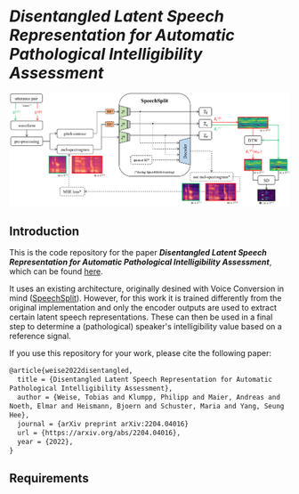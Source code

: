 # ***Disentangled Latent Speech Representation for Automatic Pathological Intelligibility Assessment***

![Here should be an image visible.](schematic_digital_v2.png)

## **Introduction**

This is the code repository for the paper ***Disentangled Latent Speech Representation for Automatic Pathological
Intelligibility Assessment***, which can be found [here](https://arxiv.org/abs/2204.04016).

It uses an existing architecture, originally desined with Voice Conversion in mind ([SpeechSplit](https://arxiv.org/abs/2004.11284)). However, for this work it is trained differently from the original implementation and only the encoder outputs are used to extract certain latent speech representations. These can then be used in a final step to determine a (pathological) speaker's intelligibility value based on a reference signal.

If you use this repository for your work, please cite the following paper:

```
@article{weise2022disentangled,
  title = {Disentangled Latent Speech Representation for Automatic Pathological Intelligibility Assessment},
  author = {Weise, Tobias and Klumpp, Philipp and Maier, Andreas and Noeth, Elmar and Heismann, Bjoern and Schuster, Maria and Yang, Seung Hee},
  journal = {arXiv preprint arXiv:2204.04016}
  url = {https://arxiv.org/abs/2204.04016},
  year = {2022},
}
```

## **Requirements**
